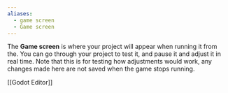 ```yaml
---
aliases:
  - game screen
  - Game screen
---
```

The **Game screen** is where your project will appear when running it from the. You can go through your project to test it, and pause it and adjust it in real time. Note that this is for testing how adjustments would work, any changes made here are not saved when the game stops running.

[[Godot Editor]]